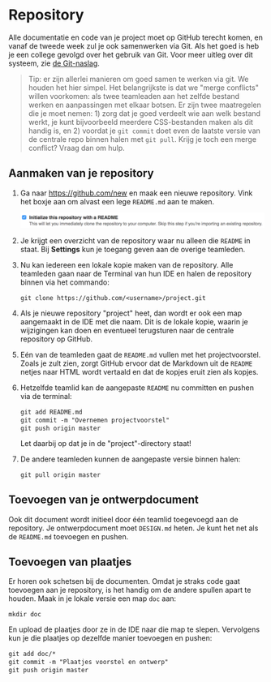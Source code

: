 # Repository

Alle documentatie en code van je project moet op GitHub terecht komen, en vanaf de tweede week zul je ook samenwerken via Git. Als het goed is heb je een college gevolgd over het gebruik van Git. Voor meer uitleg over dit systeem, zie [de Git-naslag](/naslag/git).

> Tip: er zijn allerlei manieren om goed samen te werken via git. We houden het hier simpel. Het belangrijkste is dat we "merge conflicts" willen voorkomen: als twee teamleaden aan het zelfde bestand werken en aanpassingen met elkaar botsen. Er zijn twee maatregelen die je moet nemen: 1) zorg dat je goed verdeelt wie aan welk bestand werkt, je kunt bijvoorbeeld meerdere CSS-bestanden maken als dit handig is, en 2) voordat je `git commit` doet even de laatste versie van de centrale repo binnen halen met `git pull`. Krijg je toch een merge conflict? Vraag dan om hulp.

## Aanmaken van je repository

1.  Ga naar <https://github.com/new> en maak een nieuwe repository. Vink het boxje aan om alvast een lege `README.md` aan te maken.

    ![Check Initialize this repository with a README](readme.png)

2.  Je krijgt een overzicht van de repository waar nu alleen die `README` in staat. Bij **Settings** kun je toegang geven aan de overige teamleden.

3.  Nu kan iedereen een lokale kopie maken van de repository. Alle teamleden gaan naar de Terminal van hun IDE en halen de repository binnen via het commando:

        git clone https://github.com/<username>/project.git

4.  Als je nieuwe repository "project" heet, dan wordt er ook een map aangemaakt in de IDE met die naam. Dit is de lokale kopie, waarin je wijzigingen kan doen en eventueel terugsturen naar de centrale repository op GitHub.

5.  Eén van de teamleden gaat de `README.md` vullen met het projectvoorstel. Zoals je zult zien, zorgt GitHub ervoor dat de Markdown uit de `README` netjes naar HTML wordt vertaald en dat de kopjes eruit zien als kopjes.

6.  Hetzelfde teamlid kan de aangepaste `README` nu committen en pushen via de terminal:

        git add README.md
        git commit -m "Overnemen projectvoorstel"
        git push origin master

    Let daarbij op dat je in de "project"-directory staat!

7.  De andere teamleden kunnen de aangepaste versie binnen halen:

        git pull origin master

## Toevoegen van je ontwerpdocument

Ook dit document wordt initieel door één teamlid toegevoegd aan de repository. Je ontwerpdocument moet `DESIGN.md` heten. Je kunt het net als de `README.md` toevoegen en pushen.

## Toevoegen van plaatjes

Er horen ook schetsen bij de documenten. Omdat je straks code gaat toevoegen aan je repository, is het handig om de andere spullen apart te houden. Maak in je lokale versie een map `doc` aan:

    mkdir doc

En upload de plaatjes door ze in de IDE naar die map te slepen. Vervolgens kun je die plaatjes op dezelfde manier toevoegen en pushen:

    git add doc/*
    git commit -m "Plaatjes voorstel en ontwerp"
    git push origin master
